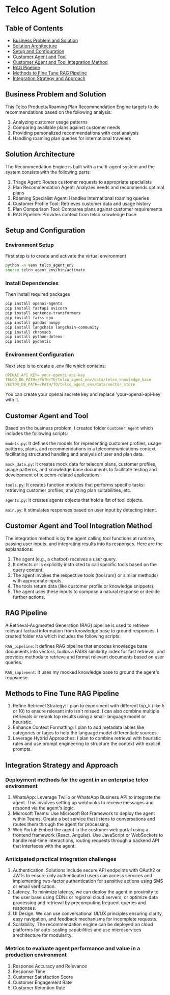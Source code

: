 # Telco Agent Solution
## Table of Contents
- [Business Problem and Solution](#business-problem-and-solution)
- [Solution Architecture](#solution-architecture)
- [Setup and Configuration](#setup-and-configuration)
- [Customer Agent and Tool](#customer-agent-and-tool)
- [Customer Agent and Tool Integration Method](#customer-agent-and-tool-integration-method)
- [RAG Pipeline](#rag-pipeline)
- [Methods to Fine Tune RAG Pipeline](#methods-to-fine-tune-rag-pipeline)
- [Integration Strategy and Approach](#integration-strategy-and-approach)

## Business Problem and Solution
This Telco Products/Roaming Plan Recommendation Engine targets to do recommendations based on the following analysis:
1. 	Analyzing customer usage patterns
2.	Comparing available plans against customer needs
3.	Providing personalized recommendations with cost analysis
4.	Handling roaming plan queries for international travelers

## Solution Architecture
The Recommendation Engine is built with a multi-agent system and the system consists with the following parts:
1.	Triage Agent: Routes customer requests to appropriate specialists
2.	Plan Recommendation Agent: Analyzes needs and recommends optimal plans
3.	Roaming Specialist Agent: Handles international roaming queries
4.	Customer Profile Tool: Retrieves customer data and usage history
5.	Plan Comparison Tool: Compares plans against customer requirements
6.	RAG Pipeline: Provides context from telco knowledge base

## Setup and Configuration

### Environment Setup
First step is to create and activate the virtual environment
```bash
python -m venv telco_agent_env
source telco_agent_env/bin/activate
```
### Install Dependencies
Then install required packages
```bash
pip install openai-agents
pip install fastapi uvicorn
pip install sentence-transformers
pip install faiss-cpu
pip install pandas numpy
pip install langchain langchain-community
pip install chromadb
pip install python-dotenv
pip install pydantic
```
### Environment Configuration
Next step is to create a .env file which contains:
```YAML
OPENAI_API_KEY= your-openai-api-key
TELCO_DB_PATH=/PATH/TO/telco_agent_env/data/telco_knowledge_base
VECTOR_DB_PATH=/PATH/TO/telco_agent_env/data/vector_store
```
You can create your openai secrete key and replace 'your-openai-api-key' with it.

## Customer Agent and Tool
Based on the business problem, I created folder ``Customer Agent`` which includes the following scripts:

``models.py``: It defines the models for representing customer profiles, usage patterns, plans, and recommendations in a telecommunications context, facilitating structured handling and analysis of user and plan data.

``mock_data.py``: It creates mock data for telecom plans, customer profiles, usage patterns, and knowledge base documents to facilitate testing and development of telecom-related applications.

``tools.py``: It creates function modules that performs specific tasks: retrieving customer profiles, analyzing plan suitabilities, etc.

``agents.py``: It creates agents objects that hold a list of tool objects.

``main.py``: It stimulates responses based on user input by detecting intent.

## Customer Agent and Tool Integration Method
The integration method is by the agent calling tool functions at runtime, passing user inputs, and integrating results into its responses. Here are the explanations:
1. The agent (e.g., a chatbot) receives a user query.
2. It detects or is explicitly instructed to call specific tools based on the query content.
3. The agent invokes the respective tools (tool.run() or similar methods) with appropriate inputs.
4. The tools return data (like customer profile or knowledge snippets).
5. The agent uses these inputs to compose a natural response or decide further actions.

## RAG Pipeline
A Retrieval-Augmented Generation (RAG)  pipeline is used to retrieve relevant factual information from knowledge base to ground responses. I created folder ``RAG`` which includes the following scripts:

``RAG_pipeline``: It defines RAG pipeline that encodes knowledge base documents into vectors, builds a FAISS similarity index for fast retrieval, and provides methods to retrieve and format relevant documents based on user queries.

``RAG_implement``: It uses my mocked knowledge base to ground the agent's reposnese.

## Methods to Fine Tune RAG Pipeline 
1. Refine Retrievel Strategy: I plan to experiment with different top_k (like 5 or 10) to ensure relevant info isn't missed. I can also combine multiple retrievals or rerank top results using a small-language model or heuristic.
2. Enhance Context Formatting: I plan to add metadata lables like categories or tages to help the language model differentiate sources.
3. Leverage Hybrid Approaches: I plan to combine retrieval with heuristic rules and use prompt engineering to structure the context with explicit prompts.

## Integration Strategy and Approach
### Deployment methods for the agent in an enterprise telco environment
1. WhatsApp: Leverage Twilio or WhatsApp Business API to integrate the agent. This involves setting up webhooks to receive messages and respond via the agent's logic.
2. Microsoft Teams: Use Microsoft Bot Framework to deploy the agent within Teams. Create a bot service that listens to conversations and routes them through the agent for processing.
3. Web Portal: Embed the agent in the customer web portal using a frontend framework (React, Angular). Use JavaScript or WebSockets to handle real-time interactions, routing requests through a backend API that interfaces with the agent.

### Anticipated practical integration challenges
1. Authentication. Solutions include secure API endpoints with OAuth2 or JWTs to ensure only authenticated users can access services and implementing two-factor authentication for sensitive actions using SMS or email verification.
2. Latency. To minimize latency, we can deploy the agent in proximity to the user base using CDNs or regional cloud servers, or optimize data processing and retrieval by precomputing frequent queries and responses.
3. UI Design. We can use conversational UI/UX principles ensuring clarity, easy navigation, and feedback mechanisms for incomplete requests.
4. Scalability. The recommendation engine can be deployed on cloud platforms for auto-scaling capabilities and use microservices arechitecture for modularity.

### Metrics to evaluate agent performance and value in a production environment
1. Response Accuracy and Relevance
2. Response Time
3. Customer Satisfaction Score
4. Customer Engagement Rate
5. Customer Retention Rate

